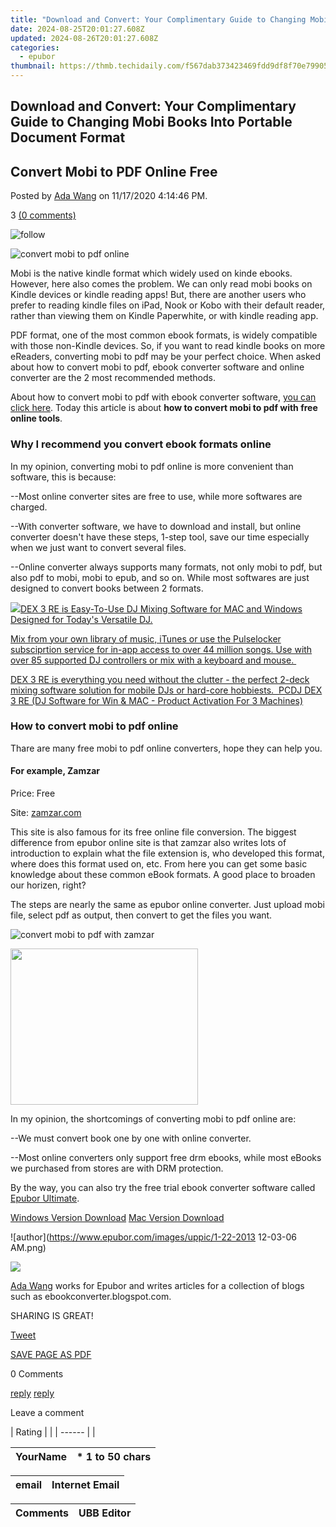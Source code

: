 ```yaml
---
title: "Download and Convert: Your Complimentary Guide to Changing Mobi Books Into Portable Document Format"
date: 2024-08-25T20:01:27.608Z
updated: 2024-08-26T20:01:27.608Z
categories:
  - epubor
thumbnail: https://thmb.techidaily.com/f567dab373423469fdd9df8f70e7990588879bfed38e1184b365dd128527e555.jpg
---
```


## Download and Convert: Your Complimentary Guide to Changing Mobi Books Into Portable Document Format

## Convert Mobi to PDF Online Free

Posted by [Ada Wang](https://plus.google.com/+AdaWang/posts) on 11/17/2020 4:14:46 PM.

3 [(0 comments)](http://www.epubor.com/#comment-area) 



![follow](http://www.epubor.com/images/follow.png)

![convert mobi to pdf online](http://www.epubor.com/images/uppic/convert-mobi-to-pdf-online-free.jpg)

Mobi is the native kindle format which widely used on kinde ebooks. However, here also comes the problem. We can only read mobi books on Kindle devices or kindle reading apps! But, there are another users who prefer to reading kindle files on iPad, Nook or Kobo with their default reader, rather than viewing them on Kindle Paperwhite, or with kindle reading app.

PDF format, one of the most common ebook formats, is widely compatible with those non-Kindle devices. So, if you want to read kindle books on more eReaders, converting mobi to pdf may be your perfect choice. When asked about how to convert mobi to pdf, ebook converter software and online converter are the 2 most recommended methods.

About how to convert mobi to pdf with ebook converter software, [you can click here](https://tools.techidaily.com/epubor/ebook-converter/). Today this article is about **how to convert mobi to pdf with free online tools**.

### Why I recommend you convert ebook formats online

In my opinion, converting mobi to pdf online is more convenient than software, this is because:

\--Most online converter sites are free to use, while more softwares are charged.

\--With converter software, we have to download and install, but online converter doesn't have these steps, 1-step tool, save our time especially when we just want to convert several files.

\--Online converter always supports many formats, not only mobi to pdf, but also pdf to mobi, mobi to epub, and so on. While most softwares are just designed to convert books between 2 formats.

<!-- affiliate ads begin -->
<a href="https://shop.pcdj.com/order/checkout.php?PRODS=4698827&QTY=1&AFFILIATE=108875&CART=1"> <img src="https://secure.avangate.com/images/merchant/47f4b6321e9fd8e8f7326a6adc1a7c1e/products/dex3REpage-newmainscreenshot.png" border="0">DEX 3 RE is Easy-To-Use DJ Mixing Software for MAC and Windows Designed for Today's Versatile DJ. 

 Mix from your own library of music, iTunes or use the Pulselocker subsciprtion service for in-app access to over 44 million songs. Use with over 85 supported DJ controllers or mix with a keyboard and mouse.  

 DEX 3 RE is everything you need without the clutter - the perfect 2-deck mixing software solution for mobile DJs or hard-core hobbiests.  
 PCDJ DEX 3 RE (DJ Software for Win & MAC - Product Activation For 3 Machines)</a>
<!-- affiliate ads end -->
### How to convert mobi to pdf online

Thare are many free mobi to pdf online converters, hope they can help you.

####  For example, Zamzar

Price: Free

Site: [zamzar.com](http://www.zamzar.com/convert/mobi-to-pdf/)

This site is also famous for its free online file conversion. The biggest difference from epubor online site is that zamzar also writes lots of introduction to explain what the file extension is, who developed this format, where does this format used on, etc. From here you can get some basic knowledge about these common eBook formats. A good place to broaden our horizen, right?

The steps are nearly the same as epubor online converter. Just upload mobi file, select pdf as output, then convert to get the files you want.

![convert mobi to pdf with zamzar](http://www.epubor.com/images/uppic/mobi-to-pdf-with-zamzar.png)

<!-- affiliate ads begin -->
<a href="https://homestyler.sjv.io/c/5597632/2044747/22993" target="_top" id="2044747"><img src="//a.impactradius-go.com/display-ad/22993-2044747" border="0" alt="" width="300" height="250"/></a><img height="0" width="0" src="https://imp.pxf.io/i/5597632/2044747/22993" style="position:absolute;visibility:hidden;" border="0" />
<!-- affiliate ads end -->
In my opinion, the shortcomings of converting mobi to pdf online are:

\--We must convert book one by one with online converter.

\--Most online converters only support free drm ebooks, while most eBooks we purchased from stores are with DRM protection.

By the way, you can also try the free trial ebook converter software called [Epubor Ultimate](https://tools.techidaily.com/epubor/ultimate/).

[Windows Version Download](https://tools.techidaily.com/epubor/ultimate/) [Mac Version Download](https://tools.techidaily.com/epubor/ultimate/) 

![author](https://www.epubor.com/images/uppic/1-22-2013 12-03-06 AM.png)

<!-- affiliate ads begin -->
<a href="https://shop.mondly.com/affiliate.php?ACCOUNT=ATISTUDI&AFFILIATE=108875&PATH=https%3A%2F%2Fwww.mondly.com%3FAFFILIATE%3D108875%26RESOURCE%3D%2BEducational%2B970x90%2B"><img src="https://secure.avangate.com/images/merchant/69c418c33ec2e1a4267fa9bb77fa1428/educational-970x90.gif" border="0"></a>
<!-- affiliate ads end -->
[Ada Wang](https://plus.google.com/+AdaWang/posts) works for Epubor and writes articles for a collection of blogs such as ebookconverter.blogspot.com.

SHARING IS GREAT!

[Tweet](https://twitter.com/share) 

[SAVE PAGE AS PDF](https://tools.techidaily.com/epubor/products/) 



0 Comments

[reply](https://tools.techidaily.com/epubor/products/) [reply](https://tools.techidaily.com/epubor/products/) 

Leave a comment

| Rating |  |
| ------ |  |

| YourName | \*  1 to 50 chars |
| -------- | ----------------- |

| email | Internet Email |
| ----- | -------------- |

| Comments | UBB Editor |
| -------- | ---------- |

<ins class="adsbygoogle"
     style="display:block"
     data-ad-format="autorelaxed"
     data-ad-client="ca-pub-7571918770474297"
     data-ad-slot="1223367746"></ins>



<ins class="adsbygoogle"
     style="display:block"
     data-ad-client="ca-pub-7571918770474297"
     data-ad-slot="8358498916"
     data-ad-format="auto"
     data-full-width-responsive="true"></ins>


